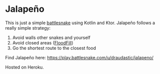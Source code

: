 # Jalapeño

This is just a simple [battlesnake](https://play.battlesnake.com/) using Kotlin and Ktor.
Jalapeño follows a really simple strategy:

1. Avoid walls other snakes and yourself
2. Avoid closed areas ([FloodFill](https://en.wikipedia.org/wiki/Flood_fill))
3. Go the shortest route to the closest food

Find Jalapeño here: https://play.battlesnake.com/u/draudastic/jalapeno/

Hosted on Heroku.
